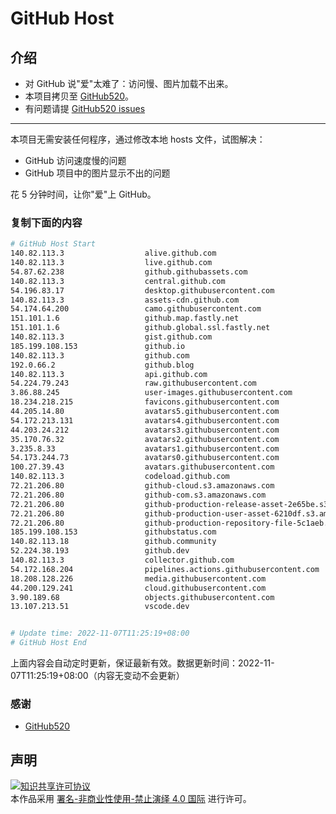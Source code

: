 # GitHub Host
## 介绍
- 对 GitHub 说"爱"太难了：访问慢、图片加载不出来。
- 本项目拷贝至 [GitHub520](https://github.com/521xueweihan/GitHub520)。
- 有问题请提 [GitHub520 issues](https://github.com/521xueweihan/GitHub520/issues/new)

---

本项目无需安装任何程序，通过修改本地 hosts 文件，试图解决：
- GitHub 访问速度慢的问题
- GitHub 项目中的图片显示不出的问题

花 5 分钟时间，让你"爱"上 GitHub。

### 复制下面的内容
```bash
# GitHub Host Start
140.82.113.3                  alive.github.com
140.82.113.3                  live.github.com
54.87.62.238                  github.githubassets.com
140.82.113.3                  central.github.com
54.196.83.17                  desktop.githubusercontent.com
140.82.113.3                  assets-cdn.github.com
54.174.64.200                 camo.githubusercontent.com
151.101.1.6                   github.map.fastly.net
151.101.1.6                   github.global.ssl.fastly.net
140.82.113.3                  gist.github.com
185.199.108.153               github.io
140.82.113.3                  github.com
192.0.66.2                    github.blog
140.82.113.3                  api.github.com
54.224.79.243                 raw.githubusercontent.com
3.86.88.245                   user-images.githubusercontent.com
18.234.218.215                favicons.githubusercontent.com
44.205.14.80                  avatars5.githubusercontent.com
54.172.213.131                avatars4.githubusercontent.com
44.203.24.212                 avatars3.githubusercontent.com
35.170.76.32                  avatars2.githubusercontent.com
3.235.8.33                    avatars1.githubusercontent.com
54.173.244.73                 avatars0.githubusercontent.com
100.27.39.43                  avatars.githubusercontent.com
140.82.113.3                  codeload.github.com
72.21.206.80                  github-cloud.s3.amazonaws.com
72.21.206.80                  github-com.s3.amazonaws.com
72.21.206.80                  github-production-release-asset-2e65be.s3.amazonaws.com
72.21.206.80                  github-production-user-asset-6210df.s3.amazonaws.com
72.21.206.80                  github-production-repository-file-5c1aeb.s3.amazonaws.com
185.199.108.153               githubstatus.com
140.82.113.18                 github.community
52.224.38.193                 github.dev
140.82.113.3                  collector.github.com
54.172.168.204                pipelines.actions.githubusercontent.com
18.208.128.226                media.githubusercontent.com
44.200.129.241                cloud.githubusercontent.com
3.90.189.68                   objects.githubusercontent.com
13.107.213.51                 vscode.dev


# Update time: 2022-11-07T11:25:19+08:00
# GitHub Host End

```
上面内容会自动定时更新，保证最新有效。数据更新时间：2022-11-07T11:25:19+08:00（内容无变动不会更新）

### 感谢

- [GitHub520](https://github.com/521xueweihan/GitHub520)

## 声明
<a rel="license" href="https://creativecommons.org/licenses/by-nc-nd/4.0/deed.zh"><img alt="知识共享许可协议" style="border-width: 0" src="https://licensebuttons.net/l/by-nc-nd/4.0/88x31.png"></a><br>本作品采用 <a rel="license" href="https://creativecommons.org/licenses/by-nc-nd/4.0/deed.zh">署名-非商业性使用-禁止演绎 4.0 国际</a> 进行许可。